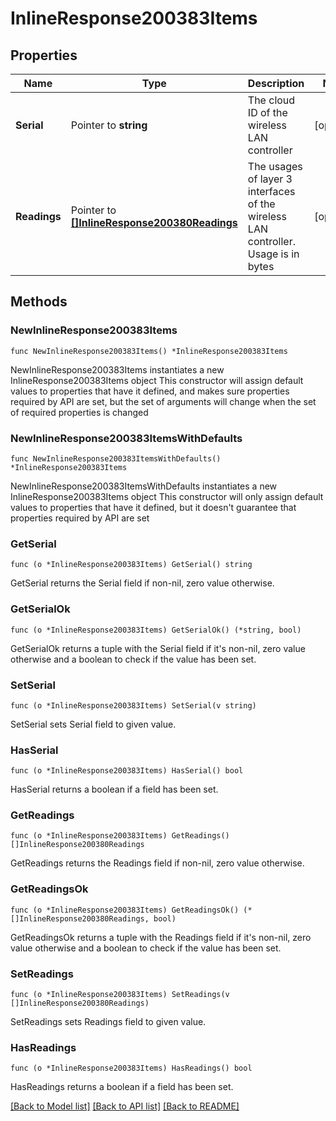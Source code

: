 # InlineResponse200383Items

## Properties

Name | Type | Description | Notes
------------ | ------------- | ------------- | -------------
**Serial** | Pointer to **string** | The cloud ID of the wireless LAN controller | [optional] 
**Readings** | Pointer to [**[]InlineResponse200380Readings**](InlineResponse200380Readings.md) | The usages of layer 3 interfaces of the wireless LAN controller. Usage is in bytes | [optional] 

## Methods

### NewInlineResponse200383Items

`func NewInlineResponse200383Items() *InlineResponse200383Items`

NewInlineResponse200383Items instantiates a new InlineResponse200383Items object
This constructor will assign default values to properties that have it defined,
and makes sure properties required by API are set, but the set of arguments
will change when the set of required properties is changed

### NewInlineResponse200383ItemsWithDefaults

`func NewInlineResponse200383ItemsWithDefaults() *InlineResponse200383Items`

NewInlineResponse200383ItemsWithDefaults instantiates a new InlineResponse200383Items object
This constructor will only assign default values to properties that have it defined,
but it doesn't guarantee that properties required by API are set

### GetSerial

`func (o *InlineResponse200383Items) GetSerial() string`

GetSerial returns the Serial field if non-nil, zero value otherwise.

### GetSerialOk

`func (o *InlineResponse200383Items) GetSerialOk() (*string, bool)`

GetSerialOk returns a tuple with the Serial field if it's non-nil, zero value otherwise
and a boolean to check if the value has been set.

### SetSerial

`func (o *InlineResponse200383Items) SetSerial(v string)`

SetSerial sets Serial field to given value.

### HasSerial

`func (o *InlineResponse200383Items) HasSerial() bool`

HasSerial returns a boolean if a field has been set.

### GetReadings

`func (o *InlineResponse200383Items) GetReadings() []InlineResponse200380Readings`

GetReadings returns the Readings field if non-nil, zero value otherwise.

### GetReadingsOk

`func (o *InlineResponse200383Items) GetReadingsOk() (*[]InlineResponse200380Readings, bool)`

GetReadingsOk returns a tuple with the Readings field if it's non-nil, zero value otherwise
and a boolean to check if the value has been set.

### SetReadings

`func (o *InlineResponse200383Items) SetReadings(v []InlineResponse200380Readings)`

SetReadings sets Readings field to given value.

### HasReadings

`func (o *InlineResponse200383Items) HasReadings() bool`

HasReadings returns a boolean if a field has been set.


[[Back to Model list]](../README.md#documentation-for-models) [[Back to API list]](../README.md#documentation-for-api-endpoints) [[Back to README]](../README.md)


